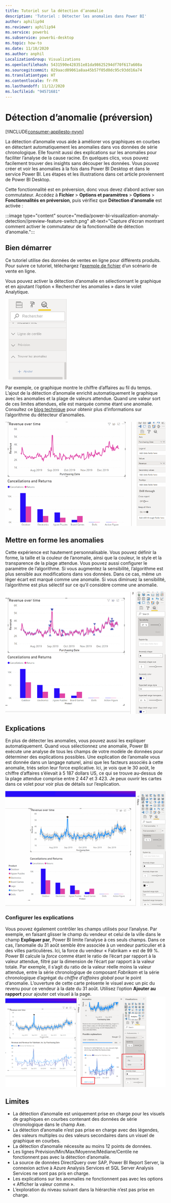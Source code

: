 ```yaml
---
title: Tutoriel sur la détection d’anomalie
description: 'Tutoriel : Détecter les anomalies dans Power BI'
author: aphilip94
ms.reviewer: aphilip94
ms.service: powerbi
ms.subservice: powerbi-desktop
ms.topic: how-to
ms.date: 11/10/2020
ms.author: anphil
LocalizationGroup: Visualizations
ms.openlocfilehash: 5431590e428351e81da98625294df70f617a608a
ms.sourcegitcommit: 029aacd09061a8aa45b57f05d0dc95c93dd16a74
ms.translationtype: HT
ms.contentlocale: fr-FR
ms.lasthandoff: 11/12/2020
ms.locfileid: "94571681"
---
```

# <a name="anomaly-detection-preview"></a>Détection d’anomalie (préversion)

[!INCLUDE[consumer-appliesto-nyyn](../includes/consumer-appliesto-nyyn.md)]    

La détection d’anomalie vous aide à améliorer vos graphiques en courbes en détectant automatiquement les anomalies dans vos données de série chronologique. Elle fournit aussi des explications sur les anomalies pour faciliter l’analyse de la cause racine.  En quelques clics, vous pouvez facilement trouver des insights sans découper les données. Vous pouvez créer et voir les anomalies à la fois dans Power BI Desktop et dans le service Power BI. Les étapes et les illustrations dans cet article proviennent de Power BI Desktop.

Cette fonctionnalité est en préversion, donc vous devez d’abord activer son commutateur. Accédez à **Fichier** > **Options et paramètres** > **Options** > **Fonctionnalités en préversion**, puis vérifiez que **Détection d’anomalie** est activée :

:::image type="content" source="media/power-bi-visualization-anomaly-detection//preview-feature-switch.png" alt-text="Capture d’écran montrant comment activer le commutateur de la fonctionnalité de détection d’anomalie.":::
 
## <a name="get-started"></a>Bien démarrer
Ce tutoriel utilise des données de ventes en ligne pour différents produits. Pour suivre ce tutoriel, téléchargez l’[exemple de fichier](https://github.com/microsoft/powerbi-desktop-samples/blob/master/Monthly%20Desktop%20Blog%20Samples/2020/2020SU09%20Blog%20Demo%20-%20September.pbix) d’un scénario de vente en ligne.

Vous pouvez activer la détection d’anomalie en sélectionnant le graphique et en ajoutant l’option « Rechercher les anomalies » dans le volet Analytique. 

 ![Capture d’écran montrant le point d’entrée pour la détection d’anomalie](media/power-bi-visualization-anomaly-detection/entry-point.png)

 Par exemple, ce graphique montre le chiffre d’affaires au fil du temps. L’ajout de la détection d’anomalie enrichit automatiquement le graphique avec les anomalies et la plage de valeurs attendue. Quand une valeur sort de ces limites attendues, elle est marquée comme étant une anomalie. Consultez ce [blog technique](https://techcommunity.microsoft.com/t5/ai-customer-engineering-team/overview-of-sr-cnn-algorithm-in-azure-anomaly-detector/ba-p/982798) pour obtenir plus d’informations sur l’algorithme du détecteur d’anomalies.

 ![Capture d’écran montrant comment ajouter des anomalies](media/power-bi-visualization-anomaly-detection/add-anomalies.gif)
 
## <a name="format-anomalies"></a>Mettre en forme les anomalies

Cette expérience est hautement personnalisable. Vous pouvez définir la forme, la taille et la couleur de l’anomalie, ainsi que la couleur, le style et la transparence de la plage attendue. Vous pouvez aussi configurer le paramètre de l’algorithme.  Si vous augmentez la sensibilité, l’algorithme est plus sensible aux modifications dans vos données. Dans ce cas, même un léger écart est marqué comme une anomalie. Si vous diminuez la sensibilité, l’algorithme est plus sélectif sur ce qu’il considère comme une anomalie.

 ![Capture d’écran montrant comment mettre en forme des anomalies](media/power-bi-visualization-anomaly-detection/format-anomalies.png)
 
## <a name="explanations"></a>Explications
En plus de détecter les anomalies, vous pouvez aussi les expliquer automatiquement. Quand vous sélectionnez une anomalie, Power BI exécute une analyse de tous les champs de votre modèle de données pour déterminer des explications possibles. Une explication de l’anomalie vous est donnée dans un langage naturel, ainsi que les facteurs associés à cette anomalie, triés selon leur force explicative. Ici, je vois que le 30 août, le chiffre d’affaires s’élevait à 5 187 dollars US, ce qui se trouve au-dessus de la plage attendue comprise entre 2 447 et 3 423. Je peux ouvrir les cartes dans ce volet pour voir plus de détails sur l’explication.

![Capture d’écran montrant comment afficher les explications](media/power-bi-visualization-anomaly-detection/view-explanations.gif)
 
### <a name="configure-explanations"></a>Configurer les explications
Vous pouvez également contrôler les champs utilisés pour l’analyse. Par exemple, en faisant glisser le champ du vendeur et celui de la ville dans le champ **Expliquer par**, Power BI limite l’analyse à ces seuls champs. Dans ce cas, l’anomalie du 31 août semble être associée à un vendeur particulier et à des villes particulières. Ici, la force du vendeur « Fabrikam » est de 99 %. Power BI calcule la *force* comme étant le ratio de l’écart par rapport à la valeur attendue, filtré par la dimension de l’écart par rapport à la valeur totale. Par exemple, il s’agit du ratio de la valeur réelle moins la valeur attendue, entre la série chronologique de composant *Fabrikam* et la série chronologique d’agrégat du *chiffre d’affaires global* pour le point d’anomalie. L’ouverture de cette carte présente le visuel avec un pic du revenu pour ce vendeur à la date du 31 août. Utilisez l’option **Ajouter au rapport** pour ajouter cet visuel à la page.
![Capture d’écran montrant comment configurer les explications](media/power-bi-visualization-anomaly-detection/configure-explanations.png)

## <a name="limitations"></a>Limites
- La détection d’anomalie est uniquement prise en charge pour les visuels de graphiques en courbes contenant des données de série chronologique dans le champ Axe.
- La détection d’anomalie n’est pas prise en charge avec des légendes, des valeurs multiples ou des valeurs secondaires dans un visuel de graphique en courbes.
- La détection d’anomalie nécessite au moins 12 points de données.
- Les lignes Prévision/Min/Max/Moyenne/Médiane/Centile ne fonctionnent pas avec la détection d’anomalie.
- La source de données DirectQuery over SAP, Power BI Report Server, la connexion active à Azure Analysis Services et SQL Server Analysis Services ne sont pas pris en charge.
- Les explications sur les anomalies ne fonctionnent pas avec les options « Afficher la valeur comme ».
- L’exploration du niveau suivant dans la hiérarchie n’est pas prise en charge.
